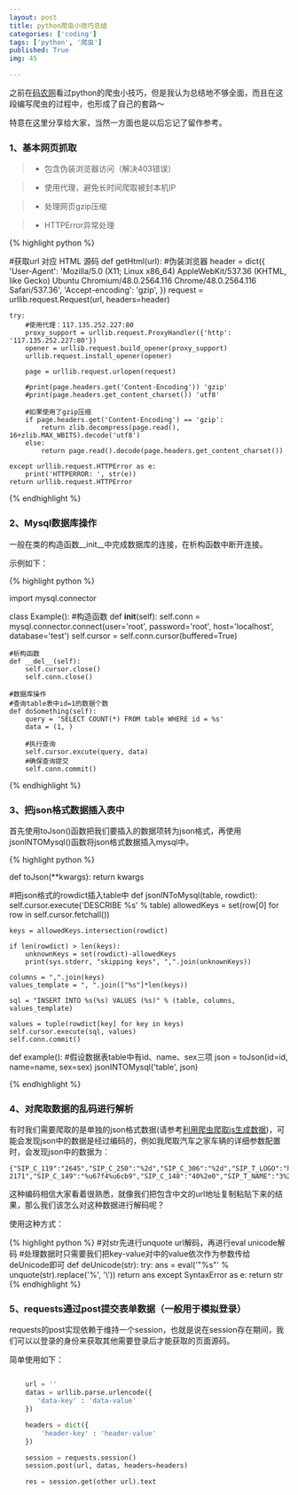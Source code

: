 ```yaml
---
layout: post
title: python爬虫小技巧总结
categories: ['coding']
tags: ['python', '爬虫']
published: True
img: 45

---
```


之前在[码农网](http://www.codeceo.com/article/python-spider-skills.html)看过python的爬虫小技巧，但是我认为总结地不够全面，而且在这段编写爬虫的过程中，也形成了自己的套路～

特意在这里分享给大家，当然一方面也是以后忘记了留作参考。

### 1、基本网页抓取 

> - 包含伪装浏览器访问（解决403错误）

> - 使用代理，避免长时间爬取被封本机IP

> - 处理网页gzip压缩

> - HTTPError异常处理

{% highlight python %}

#获取url 对应 HTML 源码
def getHtml(url):
	#伪装浏览器
    header = dict({ 'User-Agent': 'Mozilla/5.0 (X11; Linux x86_64) AppleWebKit/537.36 (KHTML, like Gecko) Ubuntu Chromium/48.0.2564.116 Chrome/48.0.2564.116 Safari/537.36',
                    'Accept-encoding': 'gzip',
                    })
    request = urllib.request.Request(url, headers=header)

    
    try: 
    	#使用代理：117.135.252.227:80
        proxy_support = urllib.request.ProxyHandler({'http': '117.135.252.227:80'})
        opener = urllib.request.build_opener(proxy_support)
        urllib.request.install_opener(opener)

        page = urllib.request.urlopen(request)

        #print(page.headers.get('Content-Encoding')) 'gzip'
        #print(page.headers.get_content_charset()) 'utf8'

        #如果使用了gzip压缩
        if page.headers.get('Content-Encoding') == 'gzip':
            return zlib.decompress(page.read(), 16+zlib.MAX_WBITS).decode('utf8')
        else: 
            return page.read().decode(page.headers.get_content_charset())

    except urllib.request.HTTPError as e:
        print('HTTPERROR: ', str(e))
    return urllib.request.HTTPError

{% endhighlight %}

### 2、Mysql数据库操作

一般在类的构造函数__init__中完成数据库的连接，在析构函数中断开连接。

示例如下：

{% highlight python %}

import mysql.connector

class Example():
	#构造函数
	def __init__(self):
		self.conn = mysql.connector.connect(user='root', password='root', host='localhost', database='test')
		self.cursor = self.conn.cursor(buffered=True)

	#析构函数
	def __del__(self):
		self.cursor.close()
		self.conn.close()

	#数据库操作
	#查询table表中id=1的数据个数
	def doSomething(self):
		query = 'SELECT COUNT(*) FROM table WHERE id = %s'
		data = (1, )

		#执行查询
		self.cursor.excute(query, data)
		#确保查询提交
		self.conn.commit()

{% endhighlight %}

### 3、把json格式数据插入表中

首先使用toJson()函数把我们要插入的数据项转为json格式，再使用jsonINTOMysql()函数将json格式数据插入mysql中。

{% highlight python %}

def toJson(**kwargs):
	return kwargs

#把json格式的rowdict插入table中
def jsonINToMysql(table, rowdict):
    self.cursor.execute('DESCRIBE %s' % table)
    allowedKeys = set(row[0] for row in self.cursor.fetchall())

    keys = allowedKeys.intersection(rowdict)

    if len(rowdict) > len(keys):
        unknownKeys = set(rowdict)-allowedKeys
        print(sys.stderr, "skipping keys", ",".join(unknownKeys))

    columns = ",".join(keys)
    values_template = ", ".join(["%s"]*len(keys))

    sql = "INSERT INTO %s(%s) VALUES (%s)" % (table, columns, values_template)

    values = tuple(rowdict[key] for key in keys)
    self.cursor.execute(sql, values)
    self.conn.commit()

def example():
	#假设数据表table中有id、name、sex三项
	json = toJson(id=id, name=name, sex=sex)
	jsonINTOMysql('table', json)

{% endhighlight %}

### 4、对爬取数据的乱码进行解析 

有时我们需要爬取的是单独的json格式数据(请参考[利用爬虫爬取js生成数据](http://blog.yinwoods.com/coding/%E5%88%A9%E7%94%A8%E7%88%AC%E8%99%AB%E7%88%AC%E5%8F%96js%E7%94%9F%E6%88%90%E6%95%B0%E6%8D%AE.html))，可能会发现json中的数据是经过编码的，例如我爬取汽车之家车辆的详细参数配置时，会发现json中的数据为：

```
{"SIP_C_119":"2645","SIP_C_250":"%2d","SIP_C_306":"%2d","SIP_T_LOGO":"http://i1.itc.cn/20130624/83e_01580269_5a5f_1526_74cc_c6bf0064c28e_1.jpg","SIP_C_114":"%2d%2d%2d","SIP_C_117":"7005","SIP_C_305":"%2d","SIP_C_304":"%2d%2d%2d","SIP_C_118":"2040","SIP_C_303":"%u67f4%u6cb9%u673a","SIP_C_115":"%u6574%u8f663%u5e74%2f6%u4e07%u516c%u91cc","SIP_C_116":"%2d%2d%2d","model_engine_type":2,"SIP_C_120":"3935","overseas":false,"SIP_T_PRICE":32.0,"SIP_C_261":"%u25cf","SIP_T_ID":127870,"SIP_T_GEAR":"M","SIP_C_124":"%u5ba2%u8f66","SIP_C_125":"2","SIP_C_126":"10%2d23","SIP_C_127":"90","SIP_C_170":"%2d","SIP_C_329":"120","SIP_C_171":"%u673a%u68b0%u6db2%u538b%u52a9%u529b%u8f6c%u5411","SIP_C_322":"%2d","SIP_T_MODELNAME":"%u5b89%u51ef%u5ba2%u8f66%20%u5b9d%u65af%u901a","SIP_C_321":"%2d","SIP_C_320":"%u624b%u52a8","SIP_C_185":"%u25cf","SIP_C_283":"%u25cf","SIP_C_318":"%u5364%u7d20","SIP_C_108":"5%u6863%u624b%u52a8","SIP_C_317":"%2d","SIP_C_285":"%u25cf","SIP_C_314":"%2d","SIP_C_104":"%u6c5f%u6dee%u6c7d%u8f66","SIP_C_313":"%2d","SIP_C_105":"%u5176%u4ed6%u8f66%u578b","SIP_C_316":"%2d","SIP_C_106":"2%u95e810%2d23%u5ea7%u5ba2%u8f66","SIP_C_315":"%2d","SIP_C_107":"3%2e0T%20163%u9a6c%u529bL4","SIP_C_310":"%2d","SIP_C_312":"%2d","SIP_C_102":"32%2e0%u4e07%u5143","SIP_C_103":"32%2e0%7e32%2e0%u4e07%u5143","SIP_C_150":"%u7f38%u5185%u76f4%u55b7","SIP_C_294":"%2d%2d%2f%2d%2d%2f%2d%2d","SIP_C_297":"163","SIP_C_291":"%2d%2d%2d","SIP_C_151":"%u94dd%u5408%u91d1","SIP_C_293":"7005x2040x2645","SIP_C_152":"%u94f8%u94c1","SIP_C_292":"%2d%2d%2d","SIP_T_DISPL":3.0,"SIP_C_158":"%u624b%u52a8","SIP_C_157":"5","SIP_C_156":"5%u6863%u624b%u52a8","SIP_C_155":"%u56fdIV","SIP_C_298":"120%2f3800","SIP_C_299":"362%2f1600%2d2200","SIP_C_159":"%u4e2d%u7f6e%u540e%u9a71","SIP_C_224":"%u771f%u76ae","SIP_C_160":"%u9ea6%u5f17%u900a%u5f0f%u72ec%u7acb%u60ac%u6302","SIP_C_161":"%u94a2%u677f%u5f39%u7c27%u7ed3%u6784","SIP_C_162":"%u627f%u8f7d%u5f0f%u8f66%u8eab","SIP_C_163":"7%2e00%20R16","SIP_C_164":"7%2e00%20R16","SIP_C_165":"%u94a2%u5236","nameDomain":"4094","SIP_C_167":"%u901a%u98ce%u76d8%u5f0f","SIP_C_166":"%u5168%u5c3a%u5bf8%u5907%u80ce","SIP_C_169":"%u624b%u5239%u5f0f%u5236%u52a8","SIP_C_168":"%u9f13%u5f0f","SIP_T_MODELID":4094,"SIP_T_STA":1,"SIP_C_335":"6%u4e07","SIP_C_333":"1600","SIP_C_334":"2200","SIP_C_332":"362","SIP_T_YEAR":2014,"SIP_C_330":"3800","SIP_C_139":"4","SIP_C_138":"%u6da1%u8f6e%u589e%u538b","SIP_C_137":"2968","SIP_C_136":"3%2e0","SIP_C_135":"NGD3%2e0%2dC3HA","SIP_C_134":"3%2e0T%20163%u9a6c%u529bL4","SIP_C_249":"0","SIP_C_140":"%u76f4%u5217","SIP_C_141":"4","SIP_C_347":"%u5364%u7d20","SIP_C_142":"%u53cc%u9876%u7f6e","brandNameDomain":"ak-2171","SIP_C_149":"%u67f4%u6cb9","SIP_C_148":"40%2e0","SIP_T_NAME":"3%2e0T%20VIP%u7248","SIP_C_241":"%u25cf"}
```

这种编码相信大家看着很熟悉，就像我们把包含中文的url地址复制粘贴下来的结果，那么我们该怎么对这种数据进行解码呢？

使用这种方式：

{% highlight python %}
#对str先进行unquote url解码，再进行eval unicode解码
#处理数据时只需要我们把key-value对中的value依次作为参数传给deUnicode即可
def deUnicode(str):
    try:
        ans = eval('"%s"' % unquote(str).replace('%', '\\'))
        return ans
    except SyntaxError as e:
        return str
{% endhighlight %}

### 5、requests通过post提交表单数据（一般用于模拟登录）

requests的post实现依赖于维持一个session，也就是说在session存在期间，我们可以以登录的身份来获取其他需要登录后才能获取的页面源码。

简单使用如下：

```python

    url = ''
    datas = urllib.parse.urlencode({
       'data-key' : 'data-value'
    })

    headers = dict({
        'header-key' : 'header-value'
    })

    session = requests.session()
    session.post(url, datas, headers=headers)

    res = session.get(other url).text

```